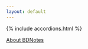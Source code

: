 ```yaml
---
layout: default
---
```

<link rel="stylesheet" src="/styles/accordion.scss">

{% include accordions.html %}

[About BDNotes](about)
